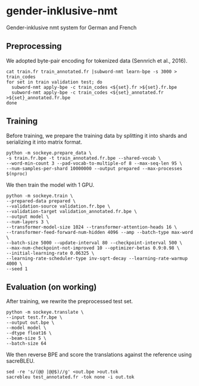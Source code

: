# gender-inklusive-nmt
Gender-inklusive nmt system for German and French

## Preprocessing
We adopted byte-pair encoding for tokenized data (Sennrich et al., 2016).
```
cat train.fr train_annotated.fr |subword-nmt learn-bpe -s 3000 > train_codes
for set in train validation test; do
  subword-nmt apply-bpe -c train_codes <${set}.fr >${set}.fr.bpe
  subword-nmt apply-bpe -c train_codes <${set}_annotated.fr >${set}_annotated.fr.bpe
done
```
## Training
Before training, we prepare the training data by splitting it into shards and serializing it into matrix format.
```
python -m sockeye.prepare_data \
-s train.fr.bpe -t train_annotated.fr.bpe --shared-vocab \
--word-min-count 3 --pad-vocab-to-multiple-of 8 --max-seq-len 95 \
--num-samples-per-shard 10000000 --output prepared --max-processes $(nproc)
```

We then train the model with 1 GPU.
```
python -m sockeye.train \
--prepared-data prepared \
--validation-source validation.fr.bpe \
--validation-target validation_annotated.fr.bpe \
--output model \
--num-layers 3 \
--transformer-model-size 1024 --transformer-attention-heads 16 \
--transformer-feed-forward-num-hidden 4096 --amp --batch-type max-word \
--batch-size 5000 --update-interval 80 --checkpoint-interval 500 \
--max-num-checkpoint-not-improved 10 --optimizer-betas 0.9:0.98 \
--initial-learning-rate 0.06325 \
--learning-rate-scheduler-type inv-sqrt-decay --learning-rate-warmup 4000 \
--seed 1
```
## Evaluation (on working)
After training, we rewrite the preprocessed test set.
```
python -m sockeye.translate \
--input test.fr.bpe \
--output out.bpe \
--model model \
--dtype float16 \
--beam-size 5 \
--batch-size 64
```

We then reverse BPE and score the translations against the reference using sacreBLEU.
```
sed -re 's/(@@ |@@$)//g' <out.bpe >out.tok
sacrebleu test_annotated.fr -tok none -i out.tok
```
